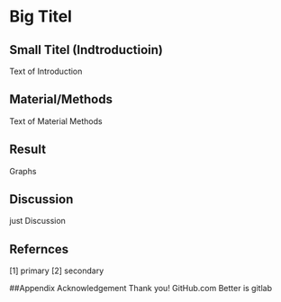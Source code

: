 # Big Titel

## Small Titel (Indtroductioin)
Text of Introduction

## Material/Methods
Text of Material Methods

## Result
Graphs

## Discussion
just Discussion

## Refernces
[1] primary
[2] secondary

##Appendix 
Acknowledgement
Thank you!
GitHub.com
Better is gitlab
